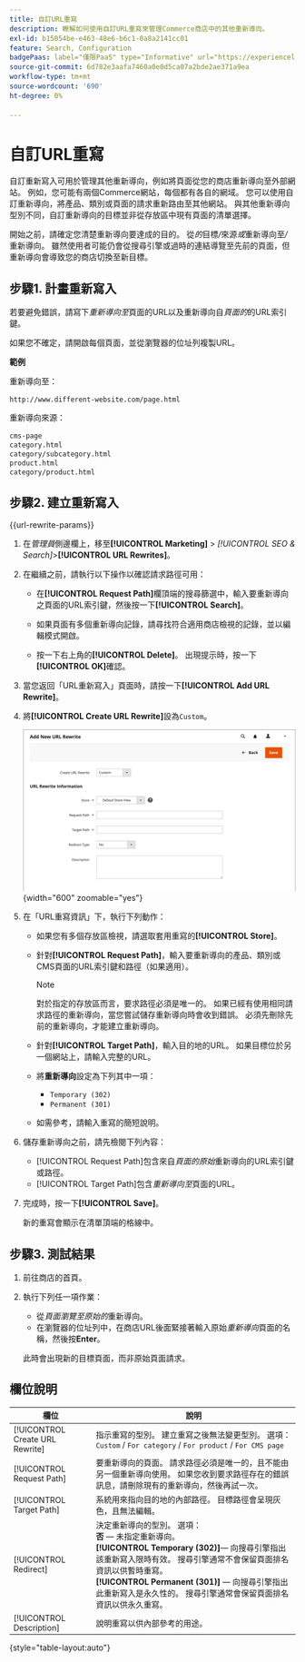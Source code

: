 ```yaml
---
title: 自訂URL重寫
description: 瞭解如何使用自訂URL重寫來管理Commerce商店中的其他重新導向。
exl-id: b15054be-e463-48e6-b6c1-0a8a2141cc01
feature: Search, Configuration
badgePaas: label="僅限PaaS" type="Informative" url="https://experienceleague.adobe.com/en/docs/commerce/user-guides/product-solutions" tooltip="僅適用於雲端專案(Adobe管理的PaaS基礎結構)和內部部署專案的Adobe Commerce 。"
source-git-commit: 6d782e3aafa7460a0e0d5ca07a2bde2ae371a9ea
workflow-type: tm+mt
source-wordcount: '690'
ht-degree: 0%

---
```


# 自訂URL重寫

自訂重新寫入可用於管理其他重新導向，例如將頁面從您的商店重新導向至外部網站。 例如，您可能有兩個Commerce網站，每個都有各自的網域。 您可以使用自訂重新導向，將產品、類別或頁面的請求重新路由至其他網站。 與其他重新導向型別不同，自訂重新導向的目標並非從存放區中現有頁面的清單選擇。

開始之前，請確定您清楚重新導向要達成的目的。 從&#x200B;_的_&#x200B;目標&#x200B;_/_&#x200B;來源&#x200B;_或_&#x200B;重新導向至&#x200B;_/_&#x200B;重新導向。 雖然使用者可能仍會從搜尋引擎或過時的連結導覽至先前的頁面，但重新導向會導致您的商店切換至新目標。

## 步驟1. 計畫重新寫入

若要避免錯誤，請寫下&#x200B;_重新導向至_&#x200B;頁面的URL以及重新導向自&#x200B;_頁面的_&#x200B;的URL索引鍵。

如果您不確定，請開啟每個頁面，並從瀏覽器的位址列複製URL。

**範例**

重新導向至：

    http://www.different-website.com/page.html

重新導向來源：

    cms-page
    category.html
    category/subcategory.html
    product.html
    category/product.html

## 步驟2. 建立重新寫入

{{url-rewrite-params}}

1. 在&#x200B;_管理員_&#x200B;側邊欄上，移至&#x200B;**[!UICONTROL Marketing]** > _[!UICONTROL SEO & Search]_>**[!UICONTROL URL Rewrites]**。

1. 在繼續之前，請執行以下操作以確認請求路徑可用：

   - 在&#x200B;**[!UICONTROL Request Path]**&#x200B;欄頂端的搜尋篩選中，輸入要重新導向之頁面的URL索引鍵，然後按一下&#x200B;**[!UICONTROL Search]**。

   - 如果頁面有多個重新導向記錄，請尋找符合適用商店檢視的記錄，並以編輯模式開啟。

   - 按一下右上角的&#x200B;**[!UICONTROL Delete]**。 出現提示時，按一下&#x200B;**[!UICONTROL OK]**&#x200B;確認。

1. 當您返回「URL重新寫入」頁面時，請按一下&#x200B;**[!UICONTROL Add URL Rewrite]**。

1. 將&#x200B;**[!UICONTROL Create URL Rewrite]**&#x200B;設為`Custom`。

   ![URL重寫 — 自訂](./assets/url-rewrite-custom.png){width="600" zoomable="yes"}

1. 在「URL重寫資訊」下，執行下列動作：

   - 如果您有多個存放區檢視，請選取套用重寫的&#x200B;**[!UICONTROL Store]**。

   - 針對&#x200B;**[!UICONTROL Request Path]**，輸入要重新導向的產品、類別或CMS頁面的URL索引鍵和路徑（如果適用）。

     >[!NOTE]
     >
     >對於指定的存放區而言，要求路徑必須是唯一的。 如果已經有使用相同請求路徑的重新導向，當您嘗試儲存重新導向時會收到錯誤。 必須先刪除先前的重新導向，才能建立重新導向。

   - 針對&#x200B;**[!UICONTROL Target Path]**，輸入目的地的URL。 如果目標位於另一個網站上，請輸入完整的URL。

   - 將&#x200B;**重新導向**&#x200B;設定為下列其中一項：

      - `Temporary (302)`
      - `Permanent (301)`

   - 如需參考，請輸入重寫的簡短說明。

1. 儲存重新導向之前，請先檢閱下列內容：

   - [!UICONTROL Request Path]包含來自&#x200B;_頁面的原始_&#x200B;重新導向的URL索引鍵或路徑。
   - [!UICONTROL Target Path]包含&#x200B;_重新導向至_&#x200B;頁面的URL。

1. 完成時，按一下&#x200B;**[!UICONTROL Save]**。

   新的重寫會顯示在清單頂端的格線中。

## 步驟3. 測試結果

1. 前往商店的首頁。

1. 執行下列任一項作業：

   - 從&#x200B;_頁面瀏覽至原始的_&#x200B;重新導向。
   - 在瀏覽器的位址列中，在商店URL後面緊接著輸入原始&#x200B;_重新導向_&#x200B;頁面的名稱，然後按&#x200B;**Enter**。

   此時會出現新的目標頁面，而非原始頁面請求。

## 欄位說明

| 欄位 | 說明 |
|--- |--- |
| [!UICONTROL Create URL Rewrite] | 指示重寫的型別。 建立重寫之後無法變更型別。 選項： `Custom` / `For category` / `For product` / `For CMS page` |
| [!UICONTROL Request Path] | 要重新導向的頁面。 請求路徑必須是唯一的，且不能由另一個重新導向使用。 如果您收到要求路徑存在的錯誤訊息，請刪除現有的重新導向，然後再試一次。 |
| [!UICONTROL Target Path] | 系統用來指向目的地的內部路徑。 目標路徑會呈現灰色，且無法編輯。 |
| [!UICONTROL Redirect] | 決定重新導向的型別。 選項： <br/>**否** — 未指定重新導向。 <br/>**[!UICONTROL Temporary (302)]**— 向搜尋引擎指出該重新寫入限時有效。 搜尋引擎通常不會保留頁面排名資訊以供暫時重寫。<br/>**[!UICONTROL Permanent (301)]** — 向搜尋引擎指出此重新寫入是永久性的。 搜尋引擎通常會保留頁面排名資訊以供永久重寫。 |
| [!UICONTROL Description] | 說明重寫以供內部參考的用途。 |

{style="table-layout:auto"}
